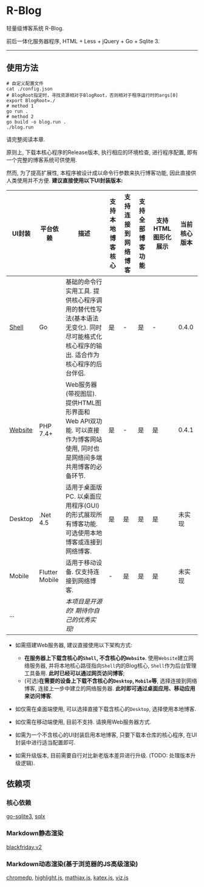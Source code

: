 # R-Blog

轻量级博客系统 R-Blog.

前后一体化服务器程序, HTML + Less + jQuery + Go + Sqlite 3.

-----

## 使用方法

```shell
# 自定义配置文件
cat ./config.json
# BlogRoot指定时，寻找资源相对于BlogRoot，否则相对于程序运行时的args[0]
export BlogRoot=./
# method 1
go run .
# method 2
go build -o blog.run .
./blog.run
```
请完整阅读本章.

原则上, 下载本核心程序的Release版本, 执行相应的环境检查, 进行程序配置, 即有一个完整的博客系统可供使用.

然而, 为了提高扩展性, 本程序被设计成以命令行参数来执行博客功能, 因此直接供人类使用并不方便. **建议直接使用以下UI封装版本:**

| UI封装                                              | 平台依赖       | 描述                                                         | 支持本地博客核心 | 支持连接到网络博客 | 支持全部博客功能 | 支持HTML图形化展示 | 当前核心版本 |
| --------------------------------------------------- | -------------- | ------------------------------------------------------------ | ---------------- | ------------------ | ---------------- | ------------------ | ------------ |
| [Shell](https://github.com/RickoNoNo3/R-Blog-shell) | Go             | 基础的命令行实用工具. 提供核心程序调用的替代性写法(基本语法无变化). 同时尽可能格式化核心程序的输出. 适合作为核心程序的后台伴侣. | 是               | -                  | 是               | -                  | 0.4.0        |
| [Website](https://github.com/RickoNoNo3/R-Blog-web) | PHP 7.4+       | Web服务器(带视图层). 提供HTML图形界面和Web API双功能. 可以直接作为博客网站使用, 同时也是网络间多端共用博客的必备环节. | 是               | -                  | 是               | 是                 | 0.4.1        |
| Desktop                                             | .Net 4.5       | 适用于桌面版PC. 以桌面应用程序(GUI)的形式展现所有博客功能. 可选使用本地博客或连接到网络博客. | 是               | 是                 | 是               | 是                 | 未实现       |
| Mobile                                              | Flutter Mobile | 适用于移动设备. 仅支持连接到网络博客.                        | -                | 是                 | 是               | 是                 | 未实现       |
| ...                                                 |                | *本项目是开源的! 期待你自己的优秀实现!*                      |                  |                    |                  |                    |              |

- 如需搭建Web服务器, 建议直接使用以下架构方式:
	- **在服务器上下载含核心的`Shell`, 不含核心的`Website`**. 使用`Website`建立网络服务器, 并将本地核心路径指向`Shell`内的Blog核心, `Shell`作为后台管理工具备用. **此时已经可以通过网页访问博客**;
	- (可选)**在需要的设备上下载不含核心的`Desktop`, `Mobile`等**, 选择连接到网络博客, 连接上一步中建立的网络服务器. **此时即可通过桌面应用、移动应用来访问博客**.

- 如仅需在桌面端使用, 可以选择直接下载含核心的`Desktop`, 选择使用本地博客.
- 如仅需在移动端使用, 目前不支持. 请换用Web服务器方式.
- 如需为一个不含核心的UI封装启用本地博客, 只要下载本仓库的核心程序, 在UI封装中进行适当配置即可.
- 如需升级版本, 目前需要自行对比新老版本差异进行升级. (TODO: 处理版本升级逻辑).

## 依赖项

### 核心依赖

[go-sqlite3](https://github.com/mattn/go-sqlite3), [sqlx](https://github.com/jmoiron/sqlx)

### Markdown静态渲染

[blackfriday.v2](https://github.com/russross/blackfriday)

### Markdown动态渲染(基于浏览器的JS高级渲染)

[chromedp](https://github.com/chromedp/chromedp), [highlight.js](https://github.com/highlightjs/highlight.js), [mathjax.js](https://github.com/mathjax/MathJax), [katex.js](https://github.com/KaTeX/KaTeX), [viz.js](https://github.com/mdaines/viz.js)